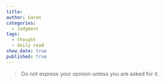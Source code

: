 ```yaml
---
title: 
author: Garen
categories:
  - Judgment
tags:
  - thought
  - daily read
show_date: true
published: true
---
```

> Do not express your opinion unless you are asked for it.
